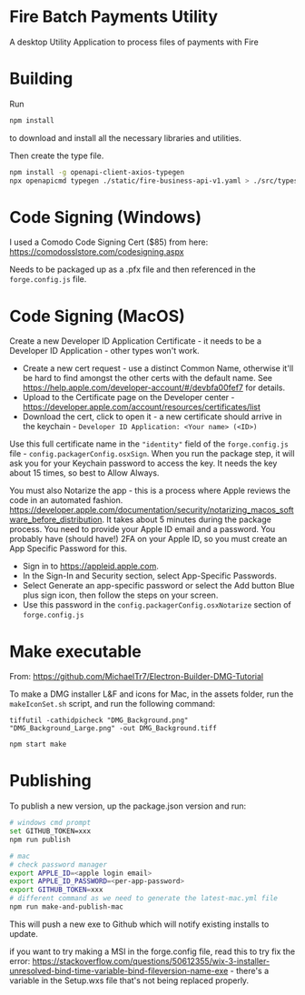 # Fire Batch Payments Utility
A desktop Utility Application to process files of payments with Fire

# Building
Run 
```bash
npm install
```
to download and install all the necessary libraries and utilities. 

Then create the type file.
```bash
npm install -g openapi-client-axios-typegen
npx openapicmd typegen ./static/fire-business-api-v1.yaml > ./src/types/fire-business-api.d.ts
```


# Code Signing (Windows) 
I used a Comodo Code Signing Cert ($85) from here: https://comodosslstore.com/codesigning.aspx

Needs to be packaged up as a .pfx file and then referenced in the `forge.config.js` file. 

# Code Signing (MacOS)
Create a new Developer ID Application Certificate - it needs to be a Developer ID Application - other types won't work.
- Create a new cert request - use a distinct Common Name, otherwise it'll be hard to find amongst the other certs with the default name. See https://help.apple.com/developer-account/#/devbfa00fef7 for details. 
- Upload to the Certificate page on the Developer center - https://developer.apple.com/account/resources/certificates/list 
- Download the cert, click to open it - a new certificate should arrive in the keychain - `Developer ID Application: <Your name> (<ID>)` 

Use this full certificate name in the `"identity"` field of the `forge.config.js` file - `config.packagerConfig.osxSign`. When you run the package step, it will ask you for your Keychain password to access the key. It needs the key about 15 times, so best to Allow Always. 

You must also Notarize the app - this is a process where Apple reviews the code in an automated fashion. https://developer.apple.com/documentation/security/notarizing_macos_software_before_distribution. It takes about 5 minutes during the package process. You need to provide your Apple ID email and a password. You probably have (should have!) 2FA on your Apple ID, so you must create an App Specific Password for this.

- Sign in to https://appleid.apple.com.
- In the Sign-In and Security section, select App-Specific Passwords.
- Select Generate an app-specific password or select the Add button Blue plus sign icon, then follow the steps on your screen.
- Use this password in the `config.packagerConfig.osxNotarize` section of `forge.config.js`

# Make executable

From: https://github.com/MichaelTr7/Electron-Builder-DMG-Tutorial

To make a DMG installer L&F and icons for Mac, in the assets folder, run the `makeIconSet.sh` script, and run the following command: 

```
tiffutil -cathidpicheck "DMG_Background.png" "DMG_Background_Large.png" -out DMG_Background.tiff
```


```bash
npm start make
```



# Publishing
To publish a new version, up the package.json version and run:
```bash
# windows cmd prompt
set GITHUB_TOKEN=xxx
npm run publish

# mac
# check password manager
export APPLE_ID=<apple login email> 
export APPLE_ID_PASSWORD=<per-app-password> 
export GITHUB_TOKEN=xxx 
# different command as we need to generate the latest-mac.yml file
npm run make-and-publish-mac
```

This will push a new exe to Github which will notify existing installs to update.

if you want to try making a MSI in the forge.config file, read this to try fix the error: https://stackoverflow.com/questions/50612355/wix-3-installer-unresolved-bind-time-variable-bind-fileversion-name-exe - there's a variable in the Setup.wxs file that's not being replaced properly.

